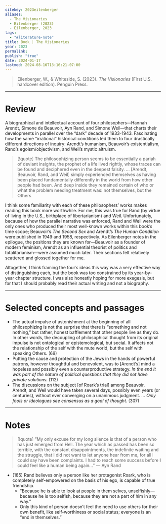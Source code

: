 ```yaml
---
citekey: 2023eilenberger
​aliases:
  - The Visionaries
  - Eilenberger (2023)
  - Eilenberger, 2023
tags:
  - "#literature-note"
title: Book | The Visionaries
year: 2023
permalink: 
publish: "true"
date: 2024-01-17
lastmod: 2024-08-16T13:16:21-07:00
---
```

> Eilenberger, W., & Whiteside, S. (2023). _The Visionaries_ (First U.S. hardcover edition). Penguin Press.

---
# Review

A biographical and intellectual account of four philosophers—Hannah Arendt, Simone de Beauvoir, Ayn Rand, and Simone Weil—that charts their developments in parallel over the “dark” decade of 1933-1943. Fascinating how the same “irrational” historical conditions led them to four drastically different directions of inquiry: Arendt’s humanism, Beauvoir’s existentialism, Rand’s egoism/objectivism, and Weil’s mystic altruism. 

>[!quote]
>The philosophizing person seems to be essentially a pariah of deviant insights, the prophet of a life lived rightly, whose traces can be found and deciphered even in the deepest falsity. … \[Arendt, Beauvoir, Rand, and Weil] simply experienced themselves as having been placed fundamentally differently in the world from how other people had been. And deep inside they remained certain of who or what the problem needing treatment was: not themselves, but the Others.

I think some familiarity with each of these philosophers’ works makes reading this book more worthwhile. For me, this was true for Rand (by virtue of living in the U.S., birthplace of libertarianism) and Weil. Unfortunately, because of how the parallel narrative was enforced, Rand and Weil were the only ones who produced their most well-known works within this book’s time scope; Beauvoir’s *The Second Sex* and Arendt’s *The Human Condition* were published in 1949 and 1958, respectively. As Eilenberger notes in the epilogue, the positions they are known for—Beauvoir as a founder of modern feminism, Arendt as an influential theorist of politics and totalitarianism—were assumed much later. Their sections felt relatively scattered and glossed together for me.

Altogether, I think framing the four’s ideas this way was a very effective way of distinguishing each, but the book was too constrained by its year-by-year chapter structure. I was also honestly hoping for more exegesis, but for that I should probably read their actual writing and not a biography.

---
# Selected concepts and passages

- The actual impulse of astonishment at the beginning of all philosophizing is not the surprise that there is “something and not nothing,” but rather, honest bafflement that other people live as they do. In other words, the decoupling of philosophical thought from its original impulse is not ontological or epistemological, but social. It affects not the relationship of the self with the mute world, but the self with speaking Others. (69)
- Putting the cause and protection of the Jews in the hands of powerful patrons, however thoughtful and benevolent, was to \[Arendt’s] mind a hopeless and possibly even a counterproductive strategy. *In the end it was part of the nature of political questions that they did not have private solutions.* (112)
- The discussions on the subject \[of Roark’s trial] among Beauvoir, Arendt, and Weil would have taken several days, possibly even years (or centuries), without ever converging on a unanimous judgment. … *Only fools or ideologues see consensus as a goal of thought.* (307)

---
# Notes

>[!quote]
>”My only excuse for my long silence is that of a person who has just emerged from Hell. The year which as passed has been so terrible, with the constant disappointments, the indefinite waiting and the struggle, that I did not want to let anyone hear from me, for all I could say have been complaints. I had to reach some success before I could feel like a human being again…” — Ayn Rand

- (185) Rand believes only a person like her protagonist Roark, who is completely self-empowered on the basis of his ego, is capable of true friendship.
	- “Because he is able to look at people in them selves, unselfishly—because he is too selfish, because they are not a part of him in any way.”
	- Only this kind of person doesn’t feel the need to use others for their own benefit, like self-worthiness or social status; everyone is an “end in themselves.”
